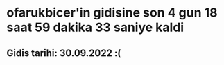# ofarukbicer'in gidisine son 4 gun 18 saat 59 dakika 33 saniye kaldi

## Gidis tarihi: 30.09.2022 :(